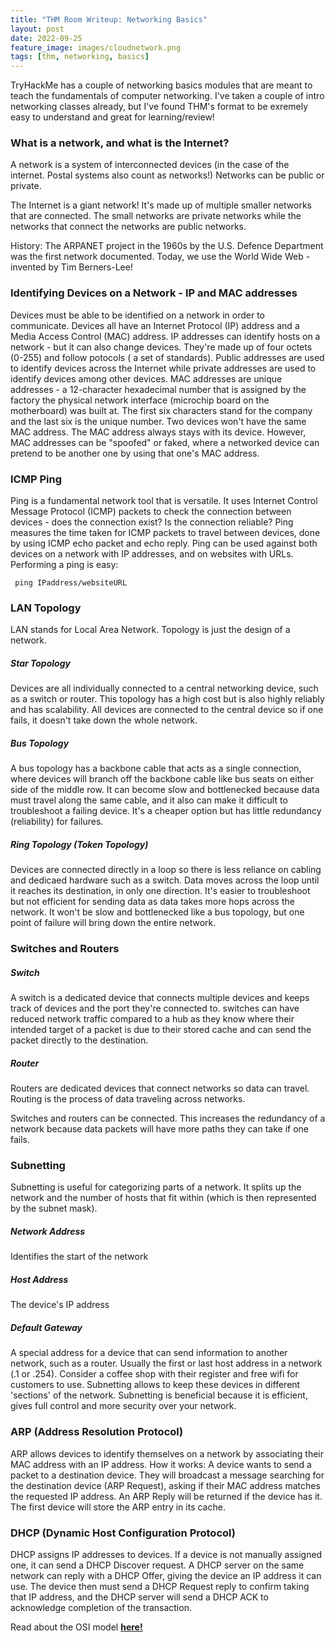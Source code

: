 ```yaml
---
title: "THM Room Writeup: Networking Basics"
layout: post
date: 2022-09-25
feature_image: images/cloudnetwork.png
tags: [thm, networking, basics]
---
```


TryHackMe has a couple of networking basics modules that are meant to teach the fundamentals of computer
networking. I've taken a couple of intro networking classes already, but I've found THM's format to 
be exremely easy to understand and great for learning/review! 

<!--more-->

### What is a network, and what is the Internet?
A network is a system of interconnected devices (in the case of the internet. Postal systems 
also count as networks!) Networks can be public or private. 

The Internet is a giant network! It's made up of multiple smaller networks that are connected. 
The small networks are private networks while the networks that connect the networks are public networks.

History: The ARPANET project in the 1960s by the U.S. Defence Department was the first network 
documented. Today, we use the World Wide Web - invented by Tim Berners-Lee!

### Identifying Devices on a Network - IP and MAC addresses
Devices must be able to be identified on a network in order to communicate. Devices all have an Internet 
Protocol (IP) address and a Media Access Control (MAC) address. IP addresses can identify hosts on a 
network - but it can also change devices. They're made up of four octets (0-255) and follow potocols (
a set of standards). Public addresses are used to identify devices across the Internet while private 
addresses are used to identify devices among other devices. MAC addresses are unique addresses - a 
12-character hexadecimal number that is assigned by the factory the physical network interface (microchip 
board on the motherboard) was built at. The first six characters stand for the company and the last 
six is the unique number. Two devices won't have the same MAC address. The MAC address always stays 
with its device. However, MAC addresses can be "spoofed" or faked, where a networked device can pretend 
to be another one by using that one's MAC address. 

### ICMP Ping
Ping is a fundamental network tool that is versatile. It uses Internet Control Message Protocol (ICMP) 
packets to check the connection between devices - does the connection exist? Is the connection 
reliable? Ping measures the time taken for ICMP packets to travel between devices, done by using 
ICMP echo packet and echo reply. Ping can be used against both devices on a network with IP addresses, 
and on websites with URLs. 
Performing a ping is easy: 
``` 
 ping IPaddress/websiteURL
```

### LAN Topology
LAN stands for Local Area Network. Topology is just the design of a network.

##### Star Topology
Devices are all individually connected to a central networking device, such as a switch or router. This 
topology has a high cost but is also highly reliably and has scalability. All devices are connected to the 
central device so if one fails, it doesn't take down the whole network.

##### Bus Topology
A bus topology has a backbone cable that acts as a single connection, where devices will branch off the backbone 
cable like bus seats on either side of the middle row. It can become slow and bottlenecked because data must 
travel along the same cable, and it also can make it difficult to troubleshoot a failing device. It's a 
cheaper option but has little redundancy (reliability) for failures.

##### Ring Topology (Token Topology)
Devices are connected directly in a loop so there is less reliance on cabling and dedicaed hardware such as 
a switch. Data moves across the loop until it reaches its destination, in only one direction. It's easier to 
troubleshoot but not efficient for sending data as data takes more hops across the network. It won't be slow 
and bottlenecked like a bus topology, but one point of failure will bring down the entire network. 


### Switches and Routers
##### Switch
A switch is a dedicated device that connects multiple devices and keeps track of devices and the port they're 
connected to. switches can have reduced network traffic compared to a hub as they know where their intended 
target of a packet is due to their stored cache and can send the packet directly to the destination.

##### Router
Routers are dedicated devices that connect networks so data can travel. Routing is the process of data 
traveling across networks.

Switches and routers can be connected. This increases the redundancy of a network because data 
packets will have more paths they can take if one fails.

### Subnetting
Subnetting is useful for categorizing parts of a network. It splits up the network and the number of hosts 
that fit within (which is then represented by the subnet mask).

##### Network Address
Identifies the start of the network
##### Host Address
The device's IP address
##### Default Gateway
A special address for a device that can send information to another network, such as a router. Usually the 
first or last host address in a network (.1 or .254). 
Consider a coffee shop with their register and free wifi for customers to use. Subnetting allows to keep these 
devices in different 'sections' of the network.
Subnetting is beneficial because it is efficient, gives full control and more security over your network.


### ARP (Address Resolution Protocol)
ARP allows devices to identify themselves on a network by associating their MAC address with an IP address. 
How it works: A device wants to send a packet to a destination device. They will broadcast a message searching 
for the destination device (ARP Request), asking if their MAC address matches the requested IP address. An 
ARP Reply will be returned if the device has it. The first device will store the ARP entry in its cache.

### DHCP (Dynamic Host Configuration Protocol)
DHCP assigns IP addresses to devices. If a device is not manually assigned one, it can send a DHCP Discover 
request. A DHCP server on the same network can reply with a DHCP Offer, giving the device an IP address it can 
use. The device then must send a DHCP Request reply to confirm taking that IP address, and the DHCP server will 
send a DHCP ACK to acknowledge completion of the transaction.



Read about the OSI model [**here!**](https://aerahan.github.io/the-osi-model)
